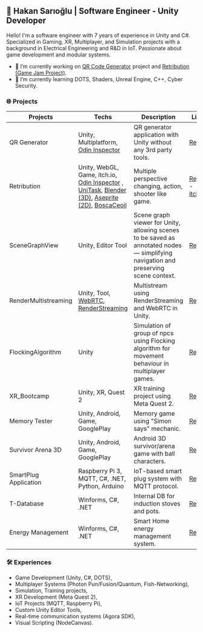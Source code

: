 ## 💪 Hakan Sarıoğlu  | Software Engineer - Unity Developer 

Hello!  I'm a software engineer with 7 years of experience in Unity and C#. Specialized in Gaming, XR, Multiplayer, and Simulation projects with a background in Electrical Engineering and R&D in IoT. Passionate about game development and modular systems.

- 🔭 I’m currently working on [QR Code Generator](https://github.com/hakansa00219/QRGenerator) project and [Retribution (Game Jam Project)](https://github.com/hakansa00219/Retribution).
- 🌱 I’m currently learning DOTS, Shaders, Unreal Engine, C++, Cyber Security.

### 🌐 Projects

| Projects                  | Techs          | Description                             | Link        | Done |
|--------------------------|-----------------------|---------------------------------------|-------------|------------|
| QR Generator         | Unity, Multiplatform, [Odin Inspector](https://odininspector.com/)  | QR generator application with Unity without any 3rd party tools. | [Repo](https://github.com/hakansa00219/QRGenerator) | 	🔄 (In Progress) |
| Retribution        | Unity, WebGL, Game, itch.io, [Odin Inspector](https://odininspector.com/) , [UniTask](https://github.com/Cysharp/UniTask), [Blender (3D)](https://www.blender.org/), [Aseprite (2D)](https://www.aseprite.org/), [BoscaCeoil](https://boscaceoil.net/oldindex.html)   | Multiple perspective changing, action, shooter like game. | [Repo](https://github.com/hakansa00219/Retribution) - [itch.io](https://hsari.itch.io/retribution) | 🔄 (Post-release developing) |
| SceneGraphView  | Unity, Editor Tool | Scene graph viewer for Unity, allowing scenes to be saved as annotated nodes — simplifying navigation and preserving scene context. | [Repo](https://github.com/hakansa00219/SceneGraphView) | ✔️ |
| RenderMultistreaming  | Unity, Tool, [WebRTC](https://github.com/Unity-Technologies/com.unity.webrtc), [RenderStreaming](https://github.com/Unity-Technologies/UnityRenderStreaming) | Multistream using RenderStreaming and WebRTC in Unity. | [Repo](https://github.com/hakansa00219/RenderMultistreaming) | ✔️ |
| FlockingAlgorithm  | Unity | Simulation of group of npcs using Flocking algorithm for movement behaviour in multiplayer games. | [Repo](https://github.com/hakansa00219/FlockingAlgorithm) | ✔️ (Prototype) |
| XR_Bootcamp  | Unity, XR, Quest 2| XR training project using Meta Quest 2. | [Repo](https://github.com/hakansa00219/XR_Bootcamp) | ✔️ |
| Memory Tester  | Unity, Android, Game, GooglePlay | Memory game using "Simon says" mechanic. | [Repo](https://github.com/hakansa00219/MemoryTester.git) | ✔️ |
| Survivor Arena 3D   | Unity, Android, Game, GooglePlay | Android 3D survivor/arena game with ball characters. | [Repo](https://github.com/hakansa00219/SurvivorArena3D.git) | ✔️ |
| SmartPlug Application  | Raspberry Pi 3, MQTT, C#, .NET, Python, Arduino | IoT-based smart plug system with MQTT protocol. | [Repo](https://github.com/hakansa00219/SmartPlug) | ✔️ |
| T-Database     | Winforms, C#, .NET   | Internal DB for induction stoves and pots. | [Repo](https://github.com/hakansa00219/T-Database) | ✔️ |
| Energy Management | Winforms, C#, .NET   | Smart Home energy management system. | [Repo](https://github.com/hakansa00219/Energy-Management) | ✔️ |


### 🛠️ Experiences
- Game Development (Unity, C#, DOTS),
- Multiplayer Systems (Photon Pun/Fusion/Quantum, Fish-Networking),
- Simulation, Training projects,
- XR Development (Meta Quest 2),
- IoT Projects (MQTT, Raspberry Pi),
- Custom Unity Editor Tools,
- Real-time communication systems (Agora SDK),
- Visual Scripting (NodeCanvas).
